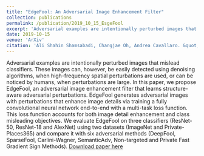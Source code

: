 ```yaml
---
title: "EdgeFool: An Adversarial Image Enhancement Filter"
collection: publications
permalink: /publication/2019_10_15_EsgeFool
excerpt: 'Adversarial examples are intentionally perturbed images that mislead classifiers. These images can, however, be easily detected using denoising algorithms, when high-frequency spatial perturbations are used, or can be noticed by humans, when perturbations are large. In this paper, we propose EdgeFool, an adversarial image enhancement filter that learns structure-aware adversarial perturbations. EdgeFool generates adversarial images with perturbations that enhance image details via training a fully convolutional neural network end-to-end with a multi-task loss function. This loss function accounts for both image detail enhancement and class misleading objectives. We evaluate EdgeFool on three classifiers (ResNet-50, ResNet-18 and AlexNet) using two datasets (ImageNet and Private-Places365) and compare it with six adversarial methods (DeepFool, SparseFool, Carlini-Wagner, SemanticAdv, Non-targeted and Private Fast Gradient Sign Methods).'
date: 2019-10-15
venue: 'ArXiv'
citation: 'Ali Shahin Shamsabadi, Changjae Oh, Andrea Cavallaro. &quot;EdgeFool: An Adversarial Image Enhancement Filter.&quot; <i> arXiv preprint arXiv:1910.12227, </i> October, 2019.' 
---
```

Adversarial examples are intentionally perturbed images that mislead classifiers. These images can, however, be easily detected using denoising algorithms, when high-frequency spatial perturbations are used, or can be noticed by humans, when perturbations are large. In this paper, we propose EdgeFool, an adversarial image enhancement filter that learns structure-aware adversarial perturbations. EdgeFool generates adversarial images with perturbations that enhance image details via training a fully convolutional neural network end-to-end with a multi-task loss function. This loss function accounts for both image detail enhancement and class misleading objectives. We evaluate EdgeFool on three classifiers (ResNet-50, ResNet-18 and AlexNet) using two datasets (ImageNet and Private-Places365) and compare it with six adversarial methods (DeepFool, SparseFool, Carlini-Wagner, SemanticAdv, Non-targeted and Private Fast Gradient Sign Methods).
[Download paper here](https://arxiv.org/pdf/1910.12227.pdf)

